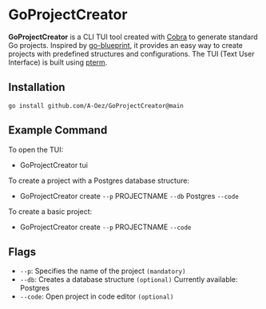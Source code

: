# GoProjectCreator

**GoProjectCreator** is a CLI TUI tool created with [Cobra](https://github.com/spf13/cobra) to generate standard Go projects. Inspired by [go-blueprint](https://github.com/Melkeydev/go-blueprint), it provides an easy way to create projects with predefined structures and configurations. The TUI (Text User Interface) is built using [pterm](https://github.com/pterm/pterm).

## Installation
`go install github.com/A-Oez/GoProjectCreator@main`

## Example Command
To open the TUI:
- GoProjectCreator tui

To create a project with a Postgres database structure:
- GoProjectCreator create `--p` PROJECTNAME `--db` Postgres `--code` 

To create a basic project:
- GoProjectCreator create `--p` PROJECTNAME `--code`

## Flags 
- `--p`: Specifies the name of the project `(mandatory)`
- `--db`: Creates a database structure `(optional)`
          Currently available: Postgres
- `--code`: Open project in code editor `(optional)`